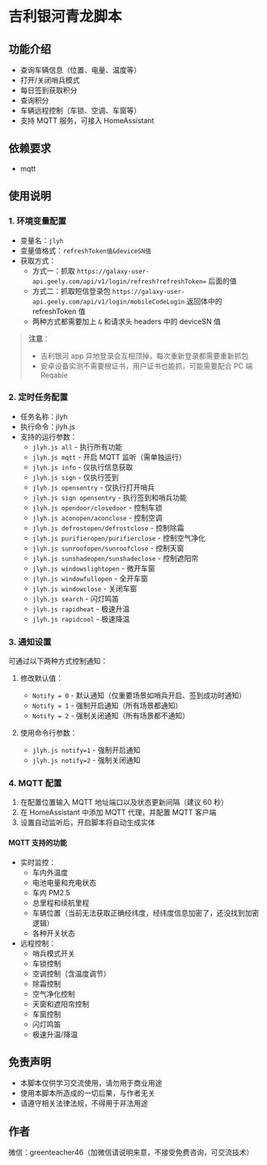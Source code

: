 # 吉利银河青龙脚本

## 功能介绍
- 查询车辆信息（位置、电量、温度等）
- 打开/关闭哨兵模式
- 每日签到获取积分
- 查询积分
- 车辆远程控制（车锁、空调、车窗等）
- 支持 MQTT 服务，可接入 HomeAssistant

## 依赖要求
- mqtt

## 使用说明

### 1. 环境变量配置
- 变量名：`jlyh`
- 变量值格式：`refreshToken值&deviceSN值`
- 获取方式：
  - 方式一：抓取 `https://galaxy-user-api.geely.com/api/v1/login/refresh?refreshToken=` 后面的值
  - 方式二：抓取短信登录包 `https://galaxy-user-api.geely.com/api/v1/login/mobileCodeLogin` 返回体中的 refreshToken 值
  - 两种方式都需要加上 `&` 和请求头 headers 中的 deviceSN 值

> **注意**：
> - 吉利银河 app 异地登录会互相顶掉，每次重新登录都需要重新抓包
> - 安卓设备实测不需要根证书，用户证书也能抓，可能需要配合 PC 端 Reqable

### 2. 定时任务配置
- 任务名称：jlyh
- 执行命令：jlyh.js
- 支持的运行参数：
  - `jlyh.js all` - 执行所有功能
  - `jlyh.js mqtt` - 开启 MQTT 监听（需单独运行）
  - `jlyh.js info` - 仅执行信息获取
  - `jlyh.js sign` - 仅执行签到
  - `jlyh.js opensentry` - 仅执行打开哨兵
  - `jlyh.js sign opensentry` - 执行签到和哨兵功能
  - `jlyh.js opendoor/closedoor` - 控制车锁
  - `jlyh.js aconopen/aconclose` - 控制空调
  - `jlyh.js defrostopen/defrostclose` - 控制除霜
  - `jlyh.js purifieropen/purifierclose` - 控制空气净化
  - `jlyh.js sunroofopen/sunroofclose` - 控制天窗
  - `jlyh.js sunshadeopen/sunshadeclose` - 控制遮阳帘
  - `jlyh.js windowslightopen` - 微开车窗
  - `jlyh.js windowfullopen` - 全开车窗
  - `jlyh.js windowclose` - 关闭车窗
  - `jlyh.js search` - 闪灯鸣笛
  - `jlyh.js rapidheat` - 极速升温
  - `jlyh.js rapidcool` - 极速降温

### 3. 通知设置
可通过以下两种方式控制通知：

1. 修改默认值：
   - `Notify = 0` - 默认通知（仅重要场景如哨兵开启、签到成功时通知）
   - `Notify = 1` - 强制开启通知（所有场景都通知）
   - `Notify = 2` - 强制关闭通知（所有场景都不通知）

2. 使用命令行参数：
   - `jlyh.js notify=1` - 强制开启通知
   - `jlyh.js notify=2` - 强制关闭通知

### 4. MQTT 配置
1. 在配置位置输入 MQTT 地址端口以及状态更新间隔（建议 60 秒）
2. 在 HomeAssistant 中添加 MQTT 代理，并配置 MQTT 客户端
3. 设置自动监听后，开启脚本将自动生成实体

#### MQTT 支持的功能
- 实时监控：
  - 车内外温度
  - 电池电量和充电状态
  - 车内 PM2.5
  - 总里程和续航里程
  - 车辆位置（当前无法获取正确经纬度，经纬度信息加密了，还没找到加密逻辑）
  - 各种开关状态
- 远程控制：
  - 哨兵模式开关
  - 车锁控制
  - 空调控制（含温度调节）
  - 除霜控制
  - 空气净化控制
  - 天窗和遮阳帘控制
  - 车窗控制
  - 闪灯鸣笛
  - 极速升温/降温

## 免责声明
- 本脚本仅供学习交流使用，请勿用于商业用途
- 使用本脚本所造成的一切后果，与作者无关
- 请遵守相关法律法规，不得用于非法用途

## 作者
微信：greenteacher46（加微信请说明来意，不接受免费咨询，可交流技术）
